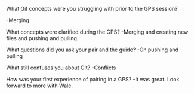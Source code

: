 What Git concepts were you struggling with prior to the GPS session?

-Merging

What concepts were clarified during the GPS?
-Merging and creating new files and pushing and pulling.

What questions did you ask your pair and the guide?
-On pushing and pulling

What still confuses you about Git?
-Conflicts

How was your first experience of pairing in a GPS?
-It was great. Look forward to more with Wale.